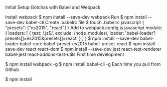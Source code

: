 Initial Setup Gotchas with Babel and Webpack

Install webpack $ npm install --save-dev webpack
Run $ npm install --save-dev babel-cli
Create .babelrc file $ touch .babelrc javascript { "presets": ["es2015", "react"] }
Add to webpack.config.js javascript module: { loaders: [ { test: /\.js$/, exclude: /node_modules/, loader: 'babel-loader?presets[]=es2015&presets[]=react' } ] }
$ npm install --save-dev babel-loader babel-core babel-preset-es2015 babel-preset-react
$ npm install --save-dev react react-dom
$ npm install --save-dev jest react-test-renderer babel-jest react-addons-test-utils
First time development

$ npm install webpack -g
$ npm install babel-cli -g
Each time you pull from Github

$ npm install
